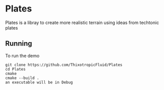 # Plates

Plates is a libray to create more realistic terrain using ideas from techtonic plates

## Running

To run the demo

```
git clone https://github.com/ThixotropicFluid/Plates
cd Plates
cmake 
cmake --build .
an executable will be in Debug
```